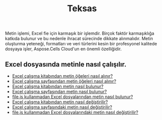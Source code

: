 ﻿---
title: Teksas
second_title: Aspose.Cells Cloud Documen
type: docs
url: /tr/text/
aliases: [/working-with-text/]
keywords: Get, find, and replace text from Microsoft Excel (XLS, XLSX, XLSM, XLSB) and Open Document Spreadsheet (ODS) files
description: Aspose.Cells Cloud REST API, Excel dosyalarından metin alma, bulma ve değiştirmeyi destekler. SDK, geliştirme dili türlerini destekler. Android, C#, Go, Java, NodeJS, Perl, PHP, Python, Ruby ve Swift'i içerir
weight: 34
---
Metin işlemi, Excel fie için karmaşık bir işlemdir. Birçok faktör karmaşıklığa katkıda bulunur ve bu nedenle ihracat sürecinde dikkate alınmalıdır. Metin oluşturma yeteneği, formatları ve veri türlerini kesin bir profesyonel kalitede dosyaya işler, Aspose.Cells Cloud'un en önemli özelliğidir.

## Excel dosyasında metinle nasıl çalışılır.

- [Excel çalışma kitabından metin öğeleri nasıl alınır?](/cells/tr/workbook/get-text-items/)
- [Excel çalışma sayfasından metin öğeleri nasıl alınır?](/cells/tr/worksheets/get-text-items/)
- [Excel çalışma kitabından metin nasıl bulunur?](/cells/tr/workbook/find-text/)
- [Excel çalışma sayfasından metin nasıl bulunur?](/cells/tr/worksheets/find-text/)
- [file.js kullanmadan Excel dosyalarından metin nasıl bulunur?](/cells/tr/search/)
- [Excel çalışma kitabından metin nasıl değiştirilir?](/cells/tr/workbook/replace-text/)
- [Excel çalışma sayfasındaki metin nasıl değiştirilir?](/cells/tr/worksheets/replace-text/)
- [file.js kullanmadan Excel dosyalarındaki metin nasıl değiştirilir?](/cells/tr/replace/)
